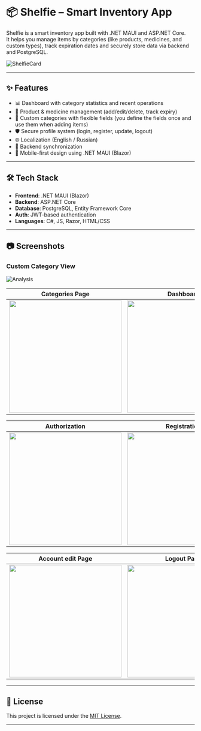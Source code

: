 # 📦 Shelfie – Smart Inventory App

Shelfie is a smart inventory app built with .NET MAUI and ASP.NET Core.  
It helps you manage items by categories (like products, medicines, and custom types), track expiration dates and securely store data via backend and PostgreSQL.

![ShelfieCard](https://github.com/user-attachments/assets/774ceda1-9f56-4318-91a9-209e9e65cbdb)

---

## ✨ Features

- 📊 Dashboard with category statistics and recent operations
- 📁 Product & medicine management (add/edit/delete, track expiry)
- 🧩 Custom categories with flexible fields (you define the fields once and use them when adding items)
- 🛡️ Secure profile system (login, register, update, logout)
- 🌐 Localization (English / Russian)
- 📡 Backend synchronization 
- 📱 Mobile-first design using .NET MAUI (Blazor)

---

## 🛠️ Tech Stack

- **Frontend**: .NET MAUI (Blazor)
- **Backend**: ASP.NET Core 
- **Database**: PostgreSQL, Entity Framework Core
- **Auth**: JWT-based authentication
- **Languages**: C#, JS, Razor, HTML/CSS

---

## 📷 Screenshots

### Custom Category View  
![Analysis](https://github.com/user-attachments/assets/ee190b47-fcae-4aa2-81d0-d3c338a30988)

| Categories Page                  | Dashboard                        |
|----------------------------------|----------------------------------|
| <img src="https://github.com/user-attachments/assets/386c7078-9f42-4a7b-accb-57e240c4b037" width="300"/> | <img src="https://github.com/user-attachments/assets/cf613a7b-0adb-4e78-b288-d57fac75b530" width="300"/> |

| Authorization                    | Registration                     |
|----------------------------------|----------------------------------|
| <img src="https://github.com/user-attachments/assets/ec982a8b-797c-4c71-bea2-161ce1df3bc6" width="300"/> | <img src="https://github.com/user-attachments/assets/f1c41b9a-d9f9-4191-bf15-8bb33721620b" width="300"/> |

| Account edit Page                | Logout Page                      |
|----------------------------------|----------------------------------|
| <img src="https://github.com/user-attachments/assets/d2df9fe0-a95f-4919-84a4-80a09b26299e" width="300"/> | <img src="https://github.com/user-attachments/assets/6b57578e-e36f-4424-8b51-cfe4dc2f5f4d" width="300"/> |

---

## 📄 License

This project is licensed under the [MIT License](LICENSE).

---
